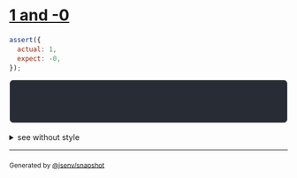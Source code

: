 # [1 and -0](../../number.test.js#L11)

```js
assert({
  actual: 1,
  expect: -0,
});
```

![img](throw.svg)

<details>
  <summary>see without style</summary>

```console
AssertionError: actual and expect are different

actual:  1
expect: -0
```

</details>

---
<sub>
  Generated by <a href="https://github.com/jsenv/core/tree/main/packages/independent/snapshot">@jsenv/snapshot</a>
</sub>